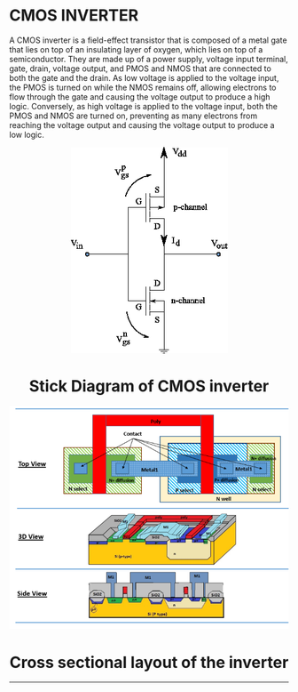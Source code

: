 # **CMOS INVERTER**

A CMOS inverter is a field-effect transistor that is composed of a metal gate that lies on top of an insulating layer of oxygen, which lies on top of a semiconductor. They are made up of a power supply, voltage input terminal, gate, drain, voltage output, and PMOS and NMOS that are connected to both the gate and the drain. As low voltage is applied to the voltage input, the PMOS is turned on while the NMOS remains off, allowing electrons to flow through the gate and causing the voltage output to produce a high logic. Conversely, as high voltage is applied to the voltage input, both the PMOS and NMOS are turned on, preventing as many electrons from reaching the voltage output and causing the voltage output to produce a low logic.

<p align="center">
 <img src="Pictures\Schematic-of-a-CMOS-Inverter-Circuit.png"> 
</p>

<h1 align="center">Stick Diagram of CMOS inverter </h1>


<p align="center">
  <img src="Pictures\layout5.png"> 
</p>
<h1 align="center">  Cross sectional layout of the inverter </h1>

<hr/>
